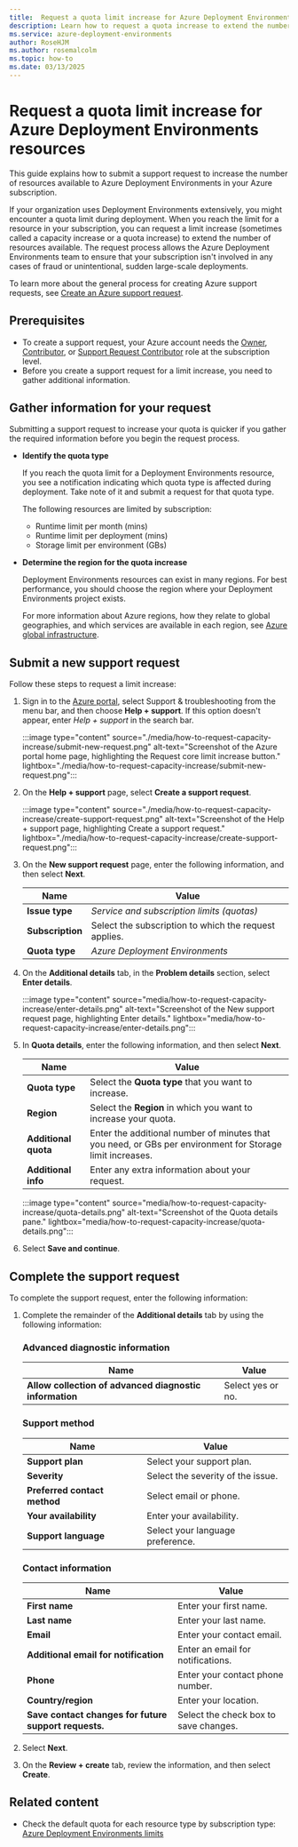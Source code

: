 ```yaml
---
title:  Request a quota limit increase for Azure Deployment Environments resources
description: Learn how to request a quota increase to extend the number of Deployment Environments resources you can use in your subscription. 
ms.service: azure-deployment-environments
author: RoseHJM
ms.author: rosemalcolm
ms.topic: how-to
ms.date: 03/13/2025
---
```


# Request a quota limit increase for Azure Deployment Environments resources

This guide explains how to submit a support request to increase the number of resources available to Azure Deployment Environments in your Azure subscription.

If your organization uses Deployment Environments extensively, you might encounter a quota limit during deployment. When you reach the limit for a resource in your subscription, you can request a limit increase (sometimes called a capacity increase or a quota increase) to extend the number of resources available. The request process allows the Azure Deployment Environments team to ensure that your subscription isn't involved in any cases of fraud or unintentional, sudden large-scale deployments. 

To learn more about the general process for creating Azure support requests, see [Create an Azure support request](/azure/azure-portal/supportability/how-to-create-azure-support-request).

## Prerequisites

- To create a support request, your Azure account needs the [Owner](../role-based-access-control/built-in-roles.md#owner), [Contributor](../role-based-access-control/built-in-roles.md#contributor), or [Support Request Contributor](../role-based-access-control/built-in-roles.md#support-request-contributor) role at the subscription level.
- Before you create a support request for a limit increase, you need to gather additional information.

## Gather information for your request

Submitting a support request to increase your quota is quicker if you gather the required information before you begin the request process. 

- **Identify the quota type**

   If you reach the quota limit for a Deployment Environments resource, you see a notification indicating which quota type is affected during deployment. Take note of it and submit a request for that quota type.

   The following resources are limited by subscription: 
   - Runtime limit per month (mins)
   - Runtime limit per deployment (mins)
   - Storage limit per environment (GBs)

- **Determine the region for the quota increase**

   Deployment Environments resources can exist in many regions. For best performance, you should choose the region where your Deployment Environments project exists.

   For more information about Azure regions, how they relate to global geographies, and which services are available in each region, see [Azure global infrastructure](https://azure.microsoft.com/explore/global-infrastructure/products-by-region/).

## Submit a new support request

Follow these steps to request a limit increase:  

1. Sign in to the [Azure portal](https://portal.azure.com), select Support & troubleshooting from the menu bar, and then choose **Help + support**. If this option doesn't appear, enter *Help + support* in the search bar.

    :::image type="content" source="./media/how-to-request-capacity-increase/submit-new-request.png" alt-text="Screenshot of the Azure portal home page, highlighting the Request core limit increase button." lightbox="./media/how-to-request-capacity-increase/submit-new-request.png":::

1. On the **Help + support** page, select **Create a support request**.

    :::image type="content" source="./media/how-to-request-capacity-increase/create-support-request.png" alt-text="Screenshot of the Help + support page, highlighting Create a support request." lightbox="./media/how-to-request-capacity-increase/create-support-request.png":::

1. On the **New support request** page, enter the following information, and then select **Next**.

    | Name              | Value   |
    | ----------------- | ------- |
    | **Issue type**    | *Service and subscription limits (quotas)* |
    | **Subscription**  | Select the subscription to which the request applies. |
    | **Quota type**    | *Azure Deployment Environments* |

1. On the **Additional details** tab, in the **Problem details** section, select **Enter details**.
 
    :::image type="content" source="media/how-to-request-capacity-increase/enter-details.png" alt-text="Screenshot of the New support request page, highlighting Enter details." lightbox="media/how-to-request-capacity-increase/enter-details.png"::: 

1. In **Quota details**, enter the following information, and then select **Next**.
 
    | Name              | Value   |
    | ----------------- | ------- |
    | **Quota type**    | Select the **Quota type** that you want to increase. | 
    | **Region**        | Select the **Region** in which you want to increase your quota. | 
    | **Additional quota** | Enter the additional number of minutes that you need, or GBs per environment for Storage limit increases. |
    | **Additional info** | Enter any extra information about your request. |

    :::image type="content" source="media/how-to-request-capacity-increase/quota-details.png" alt-text="Screenshot of the Quota details pane." lightbox="media/how-to-request-capacity-increase/quota-details.png":::

1. Select **Save and continue**.

## Complete the support request

To complete the support request, enter the following information:

1. Complete the remainder of the **Additional details** tab by using the following information:

   ### Advanced diagnostic information

   |Name |Value |
   |---------|---------|
   |**Allow collection of advanced diagnostic information**|Select yes or no.|

   ### Support method

   |Name |Value |
   |---------|---------|
   |**Support plan**|Select your support plan.|
   |**Severity**|Select the severity of the issue.|
   |**Preferred contact method**|Select email or phone.|
   |**Your availability**|Enter your availability.|
   |**Support language**|Select your language preference.|

   ### Contact information

   |Name |Value |
   |---------|---------|
   |**First name**|Enter your first name.|
   |**Last name**|Enter your last name.|
   |**Email**|Enter your contact email.|
   |**Additional email for notification**|Enter an email for notifications.|
   |**Phone**|Enter your contact phone number.|
   |**Country/region**|Enter your location.|
   |**Save contact changes for future support requests.**|Select the check box to save changes.|

1. Select **Next**.

1. On the **Review + create** tab, review the information, and then select **Create**.

## Related content

- Check the default quota for each resource type by subscription type: [Azure Deployment Environments limits](../azure-resource-manager/management/azure-subscription-service-limits.md#azure-deployment-environments-limits)